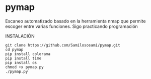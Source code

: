 # pymap
Escaneo automatizado basado en la herramienta nmap que permite escoger entre varias funciones. Sigo practicando programación


INSTALACIÓN
```
git clone https://github.com/Samilososami/pymap.git
cd pymap
pip install colorama
pip install time
pip install os
chmod +x pymap.py
./pymap.py
